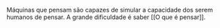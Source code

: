 ---
---

Máquinas que pensam são capazes de simular a capacidade dos serem humanos de pensar. A grande dificuldade é saber [[O que é pensar]]. 